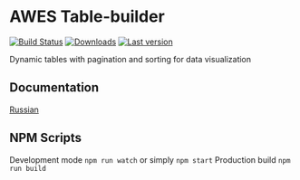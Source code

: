 # AWES Table-builder

[![Build Status](https://www.awc.wtf/awes-io/table-builder/status.svg)](https://www.awes.io/)
[![Downloads](https://www.awc.wtf/awes-io/table-builder/downloads.svg)](https://www.awes.io/)
[![Last version](https://www.awc.wtf/awes-io/table-builder/version.svg)](https://www.awes.io/)

Dynamic tables with pagination and sorting for data visualization

## Documentation

[Russian](http://gitlab.awescode.com/awes-io/table-builder/blob/dev/docs/index.md)

## NPM Scripts

Development mode `npm run watch` or simply `npm start`
Production build `npm run build`
